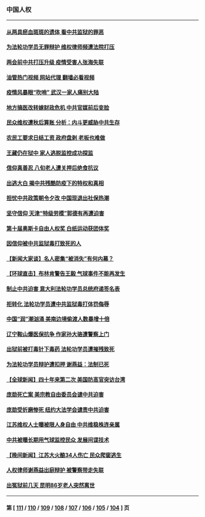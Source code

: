 ### 中国人权
---
#### [从两具瘀血斑斑的遗体 看中共监狱的罪恶](../../pages/ncid278/n13936388.md?02271245) 
#### [为法轮功学员无罪辩护 维权律师频遭法院打压](../../pages/ncid278/n13937296.md?02271245) 
#### [两会前中共打压升级 疫情受害人张海失联](../../pages/ncid278/n13938299.md?02271245) 
#### [油管热门视频 网站代理 翻墙必看视频](http://138.2.39.72:81/youtube.html?epic-marker?02271245)
#### [疫情风暴眼“吹哨” 武汉一家人痛别大陆](../../pages/ncid278/n13937906.md?02271245) 
#### [地方搞医改转嫁财政危机 中共官媒前后变脸](../../pages/ncid278/n13937798.md?02271245) 
#### [民众维权遭秋后算账 分析：内斗更威胁中共生存](../../pages/ncid278/n13937839.md?02271245) 
#### [农民工要求日结工资 政府盘剥 老板也难做](../../pages/ncid278/n13936819.md?02271245) 
#### [王藏仍在狱中 家人逃脱监控成功探监](../../pages/ncid278/n13937190.md?02271245) 
#### [信仰真善忍 八旬老人遭关押后绝食抗议](../../pages/ncid278/n13935787.md?02271245) 
#### [出逃大白 揭中共残酷防疫下的特权和真相](../../pages/ncid278/n13936151.md?02271245) 
#### [担忧中共政策朝令夕改 中国现退出社保热潮](../../pages/ncid278/n13935078.md?02271245) 
#### [坚守信仰 天津“特级劳模”郭德有再遭迫害](../../pages/ncid278/n13934725.md?02271245) 
#### [第十届奥斯卡自由人权奖 白纸运动获团体奖](../../pages/ncid278/n13934490.md?02271245) 
#### [因信仰被中共监狱毒打致死的人](../../pages/ncid278/n13934141.md?02271245) 
#### [【新闻大家谈】名人密集“被消失”有何内幕？](../../pages/ncid278/n13934185.md?02271245) 
#### [【环球直击】布林肯警告王毅 气球事件不能再发生](../../pages/ncid278/n13933164.md?02271245) 
#### [制止中共迫害 意大利法轮功学员总统府递签名表](../../pages/ncid278/n13933726.md?02271245) 
#### [拒转化 法轮功学员遭中共监狱毒打体罚侮辱](../../pages/ncid278/n13928989.md?02271245) 
#### [中国“润”潮汹涌 美南边境偷渡人数暴增十倍](../../pages/ncid278/n13933536.md?02271245) 
#### [辽宁鞍山爆医保抗争 作家孙大骆遭警察上门](../../pages/ncid278/n13932231.md?02271245) 
#### [出狱前被打毒针下毒药 法轮功学员遭摧残致死](../../pages/ncid278/n13931976.md?02271245) 
#### [为法轮功学员辩护遭扣押 谢燕益：法制已死](../../pages/ncid278/n13932666.md?02271245) 
#### [【全球新闻】四十年来第二次 美国防高官突访台湾](../../pages/ncid278/n13932229.md?02271245) 
#### [庞勋死亡案 美宗教自由委员会谴中共迫害](../../pages/ncid278/n13932260.md?02271245) 
#### [庞勋受折磨惨死 纽约大法学会谴责中共迫害](../../pages/ncid278/n13932240.md?02271245) 
#### [江苏维权人士曝被限人身自由 中共维稳株连亲属](../../pages/ncid278/n13932184.md?02271245) 
#### [中共被曝长期用气球监控民众 发展间谍技术](../../pages/ncid278/n13931927.md?02271245) 
#### [【晚间新闻】江苏大火酿34人伤亡 民众爬窗逃生](../../pages/ncid278/n13931903.md?02271245) 
#### [人权律师谢燕益出庭辩护 被警察带走失联](../../pages/ncid278/n13931778.md?02271245) 
#### [出冤狱前几天 昆明86岁老人突然离世](../../pages/ncid278/n13931228.md?02271245) 

---
#### 第 [ [111](./111.md?02271245) / [110](./110.md?02271245) / [109](./109.md?02271245) / [108](./108.md?02271245) / [107](./107.md?02271245) / [106](./106.md?02271245) / [105](./105.md?02271245) / [104](./104.md?02271245) ] 页
